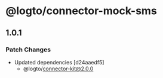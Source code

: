 # @logto/connector-mock-sms

## 1.0.1

### Patch Changes

- Updated dependencies [d24aaedf5]
  - @logto/connector-kit@2.0.0
